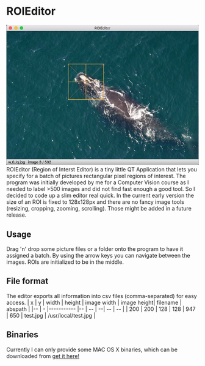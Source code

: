 # ROIEditor
![Image of editor](https://raw.githubusercontent.com/LeonhardFS/ROIEditor/master/screen.jpg)
ROIEditor (Region of Interst Editor) is a tiny little QT Application that lets you specify for a batch of pictures rectangular pixel regions of interest. The program was initially developed by me for a Computer Vision course as I needed to label >500 images and did not find fast enough a good tool. So I decided to code up a slim editor real quick. In the current early version the size of an ROI is fixed to 128x128px and there are no fancy image tools (resizing, cropping, zooming, scrolling). Those might be added in a future release.

## Usage
Drag 'n' drop some picture files or a folder onto the program to have it assigned a batch. By using the arrow keys you can navigate between the images. ROIs are initialized to be in the middle.

## File format
The editor exports all information into csv files (comma-separated) for easy access.
| x | y | width | height | image width | image height| filename | abspath |
|-- | - |----------- |-- | -- | --| -- | -- |
| 200 | 200  | 128 | 128 | 947 | 650 | test.jpg | /usr/local/test.jpg |

## Binaries
Currently I can only provide some MAC OS X binaries, which can be downloaded from 
[get it here!](https://github.com/LeonhardFS/ROIEditor/blob/master/bin/ROIEditor.dmg?raw=true)